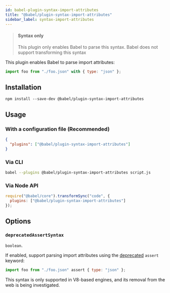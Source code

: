 ```yaml
---
id: babel-plugin-syntax-import-attributes
title: "@babel/plugin-syntax-import-attributes"
sidebar_label: syntax-import-attributes
---
```


> #### Syntax only
>
> This plugin only enables Babel to parse this syntax. Babel does not support transforming this syntax

This plugin enables Babel to parse import attributes:

```js title="JavaScript"
import foo from "./foo.json" with { type: "json" };
```

## Installation

```shell npm2yarn
npm install --save-dev @babel/plugin-syntax-import-attributes
```

## Usage

### With a configuration file (Recommended)

```json title="babel.config.json"
{
  "plugins": ["@babel/plugin-syntax-import-attributes"]
}
```

### Via CLI

```sh title="Shell"
babel --plugins @babel/plugin-syntax-import-attributes script.js
```

### Via Node API

```js title="JavaScript"
require("@babel/core").transformSync("code", {
  plugins: ["@babel/plugin-syntax-import-attributes"]
});
```

## Options

### `deprecatedAssertSyntax`

`boolean`.

If enabled, support parsing import attributes using the [deprecated](https://tc39.es/proposal-import-attributes/#sec-deprecated-assert-keyword-for-import-attributes) `assert` keyword:

```js title="JavaScript"
import foo from "./foo.json" assert { type: "json" };
```

This syntax is only supported in V8-based engines, and its removal from the web is being investigated.
